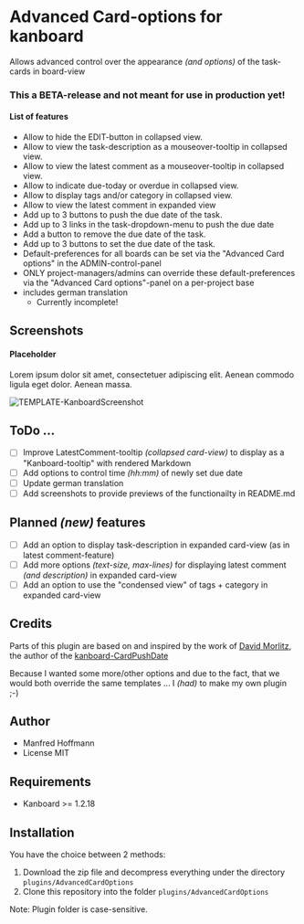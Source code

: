 Advanced Card-options for kanboard
==================================

Allows advanced control over the appearance _(and options)_ of the task-cards in board-view

### This a BETA-release and not meant for use in production yet!

#### List of features
- Allow to hide the EDIT-button in collapsed view.
- Allow to view the task-description as a mouseover-tooltip in collapsed view.
- Allow to view the latest comment as a mouseover-tooltip in collapsed view.
- Allow to indicate due-today or overdue in collapsed view.
- Allow to display tags and/or category in collapsed view.
- Allow to view the latest comment in expanded view
- Add up to 3 buttons to push the due date of the task.
- Add up to 3 links in the task-dropdown-menu to push the due date
- Add a button to remove the due date of the task.
- Add up to 3 buttons to set the due date of the task.
- Default-preferences for all boards can be set via the "Advanced Card options" in the ADMIN-control-panel
- ONLY project-managers/admins can override these default-preferences via the "Advanced Card options"-panel on a per-project base
- includes german translation
  - Currently incomplete!


Screenshots
-----------

#### Placeholder
Lorem ipsum dolor sit amet, consectetuer adipiscing elit. Aenean commodo ligula eget dolor. Aenean massa.

![TEMPLATE-KanboardScreenshot](https://user-images.githubusercontent.com/48651533/115109569-dc8b3500-9f76-11eb-98c6-341d3cc56df9.png)



ToDo ...
--------
- [ ] Improve LatestComment-tooltip _(collapsed card-view)_ to display as a "Kanboard-tooltip" with rendered Markdown
- [ ] Add options to control time _(hh:mm)_ of newly set due date
- [ ] Update german translation
- [ ] Add screenshots to provide previews of the functionailty in README.md

Planned _(new)_ features
--------
- [ ] Add an option to display task-description in expanded card-view (as in latest comment-feature)
- [ ] Add more options _(text-size, max-lines)_ for displaying latest comment _(and description)_ in expanded card-view
- [ ] Add an option to use the "condensed view" of tags + category in expanded card-view

Credits
-------
Parts of this plugin are based on and inspired by the work of [David Morlitz](https://github.com/dmorlitz), the author of the [kanboard-CardPushDate](https://github.com/dmorlitz/kanboard-CardPushDate)

Because I wanted some more/other options and due to the fact, that we would both override the same templates ... I _(had)_ to make my own plugin ;-)

Author
------

- Manfred Hoffmann
- License MIT

Requirements
------------

- Kanboard >= 1.2.18

Installation
------------

You have the choice between 2 methods:

1. Download the zip file and decompress everything under the directory `plugins/AdvancedCardOptions`
2. Clone this repository into the folder `plugins/AdvancedCardOptions`

Note: Plugin folder is case-sensitive.
